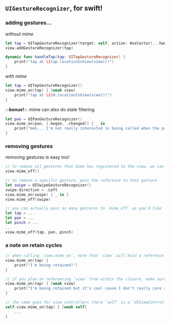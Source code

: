 ## `UIGestureRecognizer`, for swift!

### adding gestures...
*without mime*
```swift
let tap = UITapGestureRecognizer(target: self, action: #selector(...handleTap(_:))
view.addGestureRecognizer(tap)

dynamic func handleTap(tap: UITapGestureRecognizer) {
    print("tap at \(tap.locationInView(view))!")
}
```
*with mime*
```swift
let tap = UITapGestureRecognizer()
view.mime_on(tap) { [weak view]
    print("tap at \($0.locationInView(view))!")
}
```
💥**bonus!**💥 mime can also do state filtering
```swift
let pan = UIPanGestureRecognizer()
view.mime_on(pan, [.began, .changed]) { _ in
    print("meh... I'm not really interested in being called when the pan ends")
}
```

### removing gestures
removing gestures is easy too!
```swift
// to remove all gestures that mime has registered to the view, we can do
view.mime_off()

// to remove a specific gesture, pass the reference to that gesture
let swipe = UISwipeGestureRecognizer()
swipe.direction = .Left
view.mime_on(swipe) { _ in }
view.mime_off(swipe)

// you can actually pass as many gestures to `mime_off` as you'd like
let tap = ...
let pan = ...
let pinch = ...
...
view.mime_off(tap, pan, pinch)
```

### a note on retain cycles
```swift
// when calling `view.mime_on`, note that `view` will hold a reference to the closure
view.mime_on(tap) {
    print("I'm being retained!")
}

// if you plan on referencing `view` from within the closure, make sure to do so weakly
view.mime_on(tap) { [weak view]
    print("I'm being retained but it's cool cause I don't really care about \(view)")
}

// the same goes for view controllers (here `self` is a `UIViewController`)
self.view.mime_on(tap) { [weak self]
    ...
}
```

